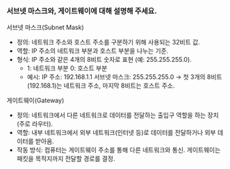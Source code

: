 ### 서브넷 마스크와, 게이트웨이에 대해 설명해 주세요.

서브넷 마스크(Subnet Mask)
- 정의: 네트워크 주소와 호스트 주소를 구분하기 위해 사용되는 32비트 값.
- 역할: IP 주소의 네트워크 부분과 호스트 부분을 나누는 기준.
- 형식: IP 주소와 같은 4개의 8비트 숫자로 표현 (예: 255.255.255.0). 
  - 1: 네트워크 부분
    0: 호스트 부분
  - 예시:
  IP 주소: 192.168.1.1
  서브넷 마스크: 255.255.255.0
  → 첫 3개의 8비트(192.168.1)는 네트워크 주소, 마지막 8비트는 호스트 주소.

게이트웨이(Gateway)
- 정의: 네트워크에서 다른 네트워크로 데이터를 전달하는 출입구 역할을 하는 장치(주로 라우터).
- 역할: 내부 네트워크에서 외부 네트워크(인터넷 등)로 데이터를 전달하거나 외부 데이터를 받아옴.
- 작동 방식:
  컴퓨터는 게이트웨이 주소를 통해 다른 네트워크와 통신.
  게이트웨이는 패킷을 목적지까지 전달할 경로를 결정.